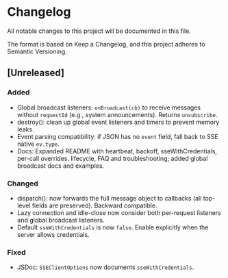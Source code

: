 # Changelog

All notable changes to this project will be documented in this file.

The format is based on Keep a Changelog, and this project adheres to Semantic Versioning.

## [Unreleased]
### Added
- Global broadcast listeners: `onBroadcast(cb)` to receive messages without `requestId` (e.g., system announcements). Returns `unsubscribe`.
- destroy(): clean up global event listeners and timers to prevent memory leaks.
- Event parsing compatibility: if JSON has no `event` field, fall back to SSE native `ev.type`.
- Docs: Expanded README with heartbeat, backoff, sseWithCredentials, per-call overrides, lifecycle, FAQ and troubleshooting; added global broadcast docs and examples.

### Changed
- dispatch(): now forwards the full message object to callbacks (all top-level fields are preserved). Backward compatible.
- Lazy connection and idle-close now consider both per-request listeners and global broadcast listeners.
- Default `sseWithCredentials` is now `false`. Enable explicitly when the server allows credentials.

### Fixed
- JSDoc: `SSEClientOptions` now documents `sseWithCredentials`.

